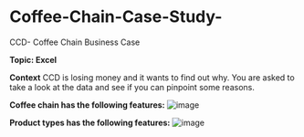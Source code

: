 # Coffee-Chain-Case-Study-
CCD- Coffee Chain Business Case

**Topic: Excel**
 
**Context**
CCD is losing money and it wants to find out why. You are asked to take a look at the data and see if you can pinpoint some reasons.

**Coffee chain has the following features:**
![image](https://github.com/user-attachments/assets/e7bdddcd-e8fc-4eb3-9fd7-051c04fcdf17)

**Product types has the following features:**
![image](https://github.com/user-attachments/assets/f20da891-cca2-450b-b703-482ba97d3522)
